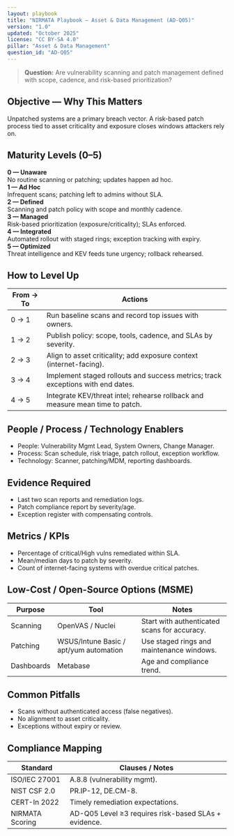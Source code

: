 ```yaml
---
layout: playbook
title: "NIRMATA Playbook — Asset & Data Management (AD-Q05)"
version: "1.0"
updated: "October 2025"
license: "CC BY-SA 4.0"
pillar: "Asset & Data Management"
question_id: "AD-Q05"
---
```


> **Question:** Are vulnerability scanning and patch management defined with scope, cadence, and risk-based prioritization?

## Objective — Why This Matters
Unpatched systems are a primary breach vector. A risk-based patch process tied to asset criticality and exposure closes windows attackers rely on.

## Maturity Levels (0–5)
<div class="levels-grid">
  <div class="level level-0"><strong>0 — Unaware</strong><br>No routine scanning or patching; updates happen ad hoc.</div>
  <div class="level level-1"><strong>1 — Ad Hoc</strong><br>Infrequent scans; patching left to admins without SLA.</div>
  <div class="level level-2"><strong>2 — Defined</strong><br>Scanning and patch policy with scope and monthly cadence.</div>
  <div class="level level-3"><strong>3 — Managed</strong><br>Risk-based prioritization (exposure/criticality); SLAs enforced.</div>
  <div class="level level-4"><strong>4 — Integrated</strong><br>Automated rollout with staged rings; exception tracking with expiry.</div>
  <div class="level level-5"><strong>5 — Optimized</strong><br>Threat intelligence and KEV feeds tune urgency; rollback rehearsed.</div>
</div>

## How to Level Up

| From → To | Actions |
|---|---|
|0 → 1 | Run baseline scans and record top issues with owners. |
|1 → 2 | Publish policy: scope, tools, cadence, and SLAs by severity. |
|2 → 3 | Align to asset criticality; add exposure context (internet-facing). |
|3 → 4 | Implement staged rollouts and success metrics; track exceptions with end dates. |
|4 → 5 | Integrate KEV/threat intel; rehearse rollback and measure mean time to patch. |

## People / Process / Technology Enablers
- People: Vulnerability Mgmt Lead, System Owners, Change Manager.
- Process: Scan schedule, risk triage, patch rollout, exception workflow.
- Technology: Scanner, patching/MDM, reporting dashboards.

## Evidence Required
- Last two scan reports and remediation logs.  
- Patch compliance report by severity/age.  
- Exception register with compensating controls.

## Metrics / KPIs
- Percentage of critical/High vulns remediated within SLA.  
- Mean/median days to patch by severity.  
- Count of internet-facing systems with overdue critical patches.

## Low-Cost / Open-Source Options (MSME)

| Purpose | Tool | Notes |
|---|---|---|
|Scanning | OpenVAS / Nuclei | Start with authenticated scans for accuracy. |
|Patching | WSUS/Intune Basic / apt/yum automation | Use staged rings and maintenance windows. |
|Dashboards | Metabase | Age and compliance trend.

## Common Pitfalls
- Scans without authenticated access (false negatives).  
- No alignment to asset criticality.  
- Exceptions without expiry or review.  

## Compliance Mapping

| Standard | Clauses / Notes |
|---|---|
|ISO/IEC 27001 | A.8.8 (vulnerability mgmt). |
|NIST CSF 2.0 | PR.IP-12, DE.CM-8. |
|CERT-In 2022 | Timely remediation expectations. |
|NIRMATA Scoring | AD-Q05 Level ≥3 requires risk-based SLAs + evidence.
